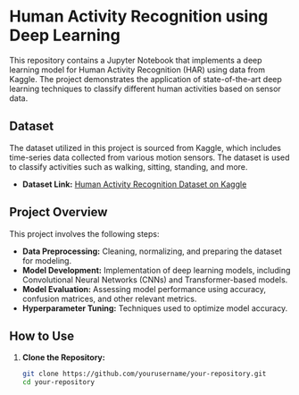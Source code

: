 # Human Activity Recognition using Deep Learning

This repository contains a Jupyter Notebook that implements a deep learning model for Human Activity Recognition (HAR) using data from Kaggle. The project demonstrates the application of state-of-the-art deep learning techniques to classify different human activities based on sensor data.

## Dataset

The dataset utilized in this project is sourced from Kaggle, which includes time-series data collected from various motion sensors. The dataset is used to classify activities such as walking, sitting, standing, and more.

- **Dataset Link:** [Human Activity Recognition Dataset on Kaggle](https://www.kaggle.com/datasets/meetnagadia/human-action-recognition-har-dataset)

## Project Overview

This project involves the following steps:

- **Data Preprocessing:** Cleaning, normalizing, and preparing the dataset for modeling.
- **Model Development:** Implementation of deep learning models, including Convolutional Neural Networks (CNNs) and Transformer-based models.
- **Model Evaluation:** Assessing model performance using accuracy, confusion matrices, and other relevant metrics.
- **Hyperparameter Tuning:** Techniques used to optimize model accuracy.

## How to Use

1. **Clone the Repository:**
   ```bash
   git clone https://github.com/yourusername/your-repository.git
   cd your-repository
